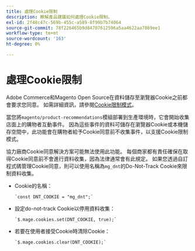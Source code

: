```yaml
---
title: 處理Cookie限制
description: 瞭解產品建議如何處理Cookie限制。
exl-id: 2f48c47c-569b-455c-a589-8f99b7b74064
source-git-commit: 78f226465b9d84707612596a5aa4622aa7869ee1
workflow-type: tm+mt
source-wordcount: '163'
ht-degree: 0%

---
```


# 處理Cookie限制

Adobe Commerce和Magento Open Source在資料儲存至瀏覽器Cookie之前都會要求您同意。 如需詳細資訊，請參閱[Cookie限制模式](https://experienceleague.adobe.com/docs/commerce-admin/start/compliance/privacy/compliance-cookie-law.html)。

當您將`magento/product-recommendations`模組部署到生產環境時，它會開始收集店面上的購物者互動事件。 因為這些事件的資料可儲存在瀏覽器Cookie或本機儲存空間中，此功能會在購物者給予Cookie同意前不收集事件，以支援Cookie限制模式。

協力廠商Cookie同意解決方案可能無法使用此功能。 每個商家都有責任確保在取得Cookie同意前不會進行資料收集，因為法律通常會有此規定。 如果您透過自訂程式碼管理Cookie同意，則可以使用名稱為`mg_dnt`的Do-Not-Track Cookie來限制資料收集。

- Cookie的名稱：

  ```text
  `const DNT_COOKIE = "mg_dnt";`
  ```

- 設定do-not-track Cookie以停用資料收集：

  ```text
  `$.mage.cookies.set(DNT_COOKIE, true);`
  ```

- 若要在使用者接受Cookie時清除Cookie：

  ```text
  `$.mage.cookies.clear(DNT_COOKIE);`
  ```
